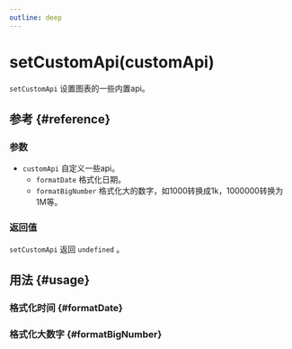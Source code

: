 ```yaml
---
outline: deep
---
```


# setCustomApi(customApi)
`setCustomApi` 设置图表的一些内置api。

## 参考 {#reference}
<!--@include: @/@views/api/references/instance/setCustomApi.md-->

### 参数
- `customApi` 自定义一些api。
  - `formatDate` 格式化日期。
  - `formatBigNumber` 格式化大的数字，如1000转换成1k，1000000转换为1M等。

### 返回值
`setCustomApi` 返回 `undefined` 。

## 用法 {#usage}
<script setup>
import SetCustomApiFormatDate from '../../@views/api/samples/setCustomApi-formatDate/index.vue'
import SetCustomApiFormatBigNumber from '../../@views/api/samples/setCustomApi-formatBigNumber/index.vue'
</script>

### 格式化时间 {#formatDate}
<SetCustomApiFormatDate/>

### 格式化大数字 {#formatBigNumber}
<SetCustomApiFormatBigNumber/>